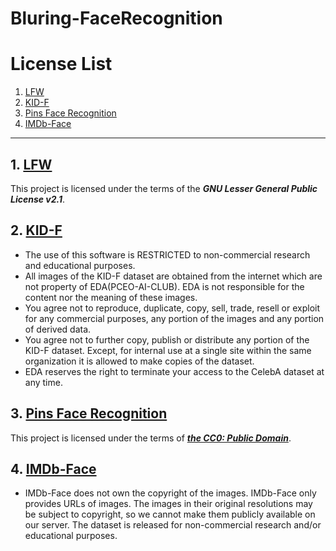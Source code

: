 # Bluring-FaceRecognition

License List
============
1. [LFW](http://vis-www.cs.umass.edu/lfw)
2. [KID-F](https://www.kaggle.com/datasets/vkehfdl1/kidf-kpop-idol-dataset-female)
3. [Pins Face Recognition](https://www.kaggle.com/datasets/hereisburak/pins-face-recognition)
4. [IMDb-Face](https://github.com/fwang91/IMDb-Face)
---------------------------------------------------
## 1. [LFW](http://vis-www.cs.umass.edu/lfw)
This project is licensed under the terms of the _**GNU Lesser General Public License v2.1**_.
## 2. [KID-F](https://www.kaggle.com/datasets/vkehfdl1/kidf-kpop-idol-dataset-female)
- The use of this software is RESTRICTED to non-commercial research and educational purposes.
- All images of the KID-F dataset are obtained from the internet which are not property of EDA(PCEO-AI-CLUB). EDA is not responsible for the content nor the meaning of these images.
- You agree not to reproduce, duplicate, copy, sell, trade, resell or exploit for any commercial purposes, any portion of the images and any portion of derived data.
- You agree not to further copy, publish or distribute any portion of the KID-F dataset. Except, for internal use at a single site within the same organization it is allowed to make copies of the dataset.
- EDA reserves the right to terminate your access to the CelebA dataset at any time.
## 3. [Pins Face Recognition](https://www.kaggle.com/datasets/hereisburak/pins-face-recognition)
This project is licensed under the terms of _**[the CC0: Public Domain](https://creativecommons.org/publicdomain/zero/1.0/)**_.
## 4. [IMDb-Face](https://github.com/fwang91/IMDb-Face)
- IMDb-Face does not own the copyright of the images. IMDb-Face only provides URLs of images. The images in their original resolutions may be subject to copyright, so we cannot make them publicly available on our server. The dataset is released for non-commercial research and/or educational purposes.

